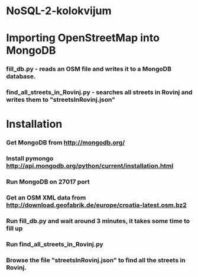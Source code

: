 # NoSQL-2-kolokvijum
# Importing OpenStreetMap into MongoDB

### fill_db.py - reads an OSM file and writes it to a MongoDB database.
### find_all_streets_in_Rovinj.py - searches all streets in Rovinj and writes them to "streetsInRovinj.json"

# Installation

### Get MongoDB from http://mongodb.org/
### Install pymongo http://api.mongodb.org/python/current/installation.html
### Run MongoDB on 27017 port
### Get an OSM XML data from http://download.geofabrik.de/europe/croatia-latest.osm.bz2
### Run fill_db.py and wait around 3 minutes, it takes some time to fill up
### Run find_all_streets_in_Rovinj.py
### Browse the file "streetsInRovinj.json" to find all the streets in Rovinj.
